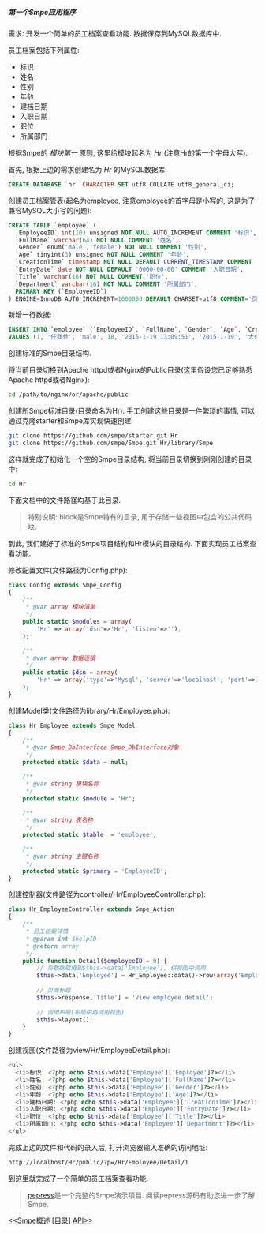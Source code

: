 ##### 第一个Smpe应用程序

需求: 开发一个简单的员工档案查看功能. 数据保存到MySQL数据库中.

员工档案包括下列属性:

  * 标识
  * 姓名
  * 性别
  * 年龄
  * 建档日期
  * 入职日期
  * 职位
  * 所属部门

根据Smpe的 *模块第一* 原则, 这里给模块起名为 *Hr* (注意Hr的第一个字母大写).

首先, 根据上边的需求创建名为 *Hr* 的MySQL数据库:

```sql
CREATE DATABASE `hr` CHARACTER SET utf8 COLLATE utf8_general_ci;
```

创建员工档案管表(起名为employee, 注意employee的首字母是小写的, 这是为了兼容MySQL大小写的问题):

```sql
CREATE TABLE `employee` (
  `EmployeeID` int(10) unsigned NOT NULL AUTO_INCREMENT COMMENT '标识',
  `FullName` varchar(64) NOT NULL COMMENT '姓名',
  `Gender` enum('male','female') NOT NULL COMMENT '性别',
  `Age` tinyint(3) unsigned NOT NULL COMMENT '年龄',
  `CreationTime` timestamp NOT NULL DEFAULT CURRENT_TIMESTAMP COMMENT '入职日期',
  `EntryDate` date NOT NULL DEFAULT '0000-00-00' COMMENT '入职日期',
  `Title` varchar(16) NOT NULL COMMENT '职位',
  `Department` varchar(16) NOT NULL COMMENT '所属部门',
  PRIMARY KEY (`EmployeeID`)
) ENGINE=InnoDB AUTO_INCREMENT=1000000 DEFAULT CHARSET=utf8 COMMENT='员工档案';
```

新增一行数据:

```sql
INSERT INTO `employee` (`EmployeeID`, `FullName`, `Gender`, `Age`, `CreationTime`, `EntryDate`, `Title`, `Department`)
VALUES (1, '任我乔', 'male', 18, '2015-1-19 13:09:51', '2015-1-19', '大侠', '大唐镖局');
```

创建标准的Smpe目录结构.

将当前目录切换到Apache httpd或者Nginx的Public目录(这里假设您已足够熟悉Apache httpd或者Nginx):

```bash
cd /path/to/nginx/or/apache/public
```

创建所Smpe标准目录(目录命名为Hr). 手工创建这些目录是一件繁琐的事情, 可以通过克隆starter和Smpe库实现快速创建:

```bash
git clone https://github.com/smpe/starter.git Hr
git clone https://github.com/smpe/Smpe.git Hr/library/Smpe
```

这样就完成了初始化一个空的Smpe目录结构, 将当前目录切换到刚刚创建的目录中:

```bash
cd Hr
```

下面文档中的文件路径均基于此目录.

> 特别说明: block是Smpe特有的目录, 用于存储一些视图中包含的公共代码块.

到此, 我们建好了标准的Smpe项目结构和Hr模块的目录结构. 下面实现员工档案查看功能.

修改配置文件(文件路径为Config.php):

```php
class Config extends Smpe_Config
{
	/**
	 * @var array 模块清单
	 */
	public static $modules = array(
		'Hr' => array('dsn'=>'Hr', 'listen'=>''),
	);

	/**
	 * @var array 数据连接
	 */
	public static $dsn = array(
		'Hr' => array('type'=>'Mysql', 'server'=>'localhost', 'port'=>3306, 'user'=>'root', 'password'=>'', 'database'=>'Hr'),
	);
}

```

创建Model类(文件路径为library/Hr/Employee.php):

```php
class Hr_Employee extends Smpe_Model
{
    /**
     * @var Smpe_DbInterface Smpe_DbInterface对象
     */
    protected static $data = null;

    /**
     * @var string 模块名称
     */
    protected static $module = 'Hr';

    /**
     * @var string 表名称
     */
    protected static $table  = 'employee';

    /**
     * @var string 主键名称
     */
    protected static $primary = 'EmployeeID';
}
```

创建控制器(文件路径为controller/Hr/EmployeeController.php):

```php
class Hr_EmployeeController extends Smpe_Action
{
    /**
     * 员工档案详情
     * @param int $helpID
     * @return array
     */
    public function Detail($employeeID = 0) {
		// 将数据赋值到$this->data['Employee'], 供视图中调用
        $this->data['Employee'] = Hr_Employee::data()->row(array('EmployeeID'=>$employeeID));
		
		// 页面标题
        $this->response['Title'] = 'View employee detail';
		
		// 调用布局(布局中再调用视图)
        $this->layout();
    }
}
```

创建视图(文件路径为view/Hr/EmployeeDetail.php):

```php
<ul>
  <li>标识: <?php echo $this->data['Employee']['Employee']?></li>
  <li>姓名: <?php echo $this->data['Employee']['FullName']?></li>
  <li>性别: <?php echo $this->data['Employee']['Gender']?></li>
  <li>年龄: <?php echo $this->data['Employee']['Age']?></li>
  <li>建档日期: <?php echo $this->data['Employee']['CreationTime']?></li>
  <li>入职日期: <?php echo $this->data['Employee']['EntryDate']?></li>
  <li>职位: <?php echo $this->data['Employee']['Title']?></li>
  <li>所属部门: <?php echo $this->data['Employee']['Department']?></li>
</ul>
```

完成上边的文件和代码的录入后, 打开浏览器输入准确的访问地址:

```bash
http://localhost/Hr/public/?p=/Hr/Employee/Detail/1
```
到这里就完成了一个简单的员工档案查看功能.

> [pepress](https://github.com/smpe/pepress)是一个完整的Smpe演示项目. 阅读pepress源码有助您进一步了解Smpe.

[<<Smpe概述](0.md)
[[目录](README.md)]
[API>>](2.md)
